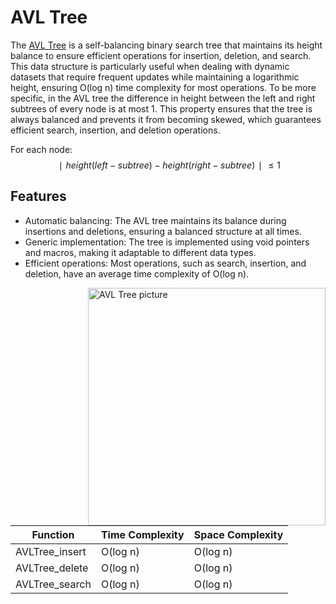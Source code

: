 # AVL Tree

The [AVL Tree](https://en.wikipedia.org/wiki/AVL_tree) is a self-balancing binary search tree that maintains its height balance to ensure efficient operations for insertion, deletion, and search. This data structure is particularly useful when dealing with dynamic datasets that require frequent updates while maintaining a logarithmic height, ensuring O(log n) time complexity for most operations.
To be more specific, in the AVL tree the difference in height between the left and right subtrees of every node is at most 1. This property ensures that the tree is always balanced and prevents it from becoming skewed, which guarantees efficient search, insertion, and deletion operations.

For each node: 
$$∣height(left-subtree) − height(right-subtree)∣ ≤ 1$$


## Features
- Automatic balancing: The AVL tree maintains its balance during insertions and deletions, ensuring a balanced structure at all times.
- Generic implementation: The tree is implemented using void pointers and macros, making it adaptable to different data types.
- Efficient operations: Most operations, such as search, insertion, and deletion, have an average time complexity of O(log n).

<img align="right" width=380 alt="AVL Tree picture" src="https://en.wikipedia.org/wiki/File:AVL-tree-wBalance_K.svg">

| Function                   | Time Complexity | Space Complexity |
|----------------------------|-----------------|------------------|
| AVLTree_insert             | O(log n)        | O(log n)         |
| AVLTree_delete             | O(log n)        | O(log n)         |
| AVLTree_search             | O(log n)        | O(log n)         |